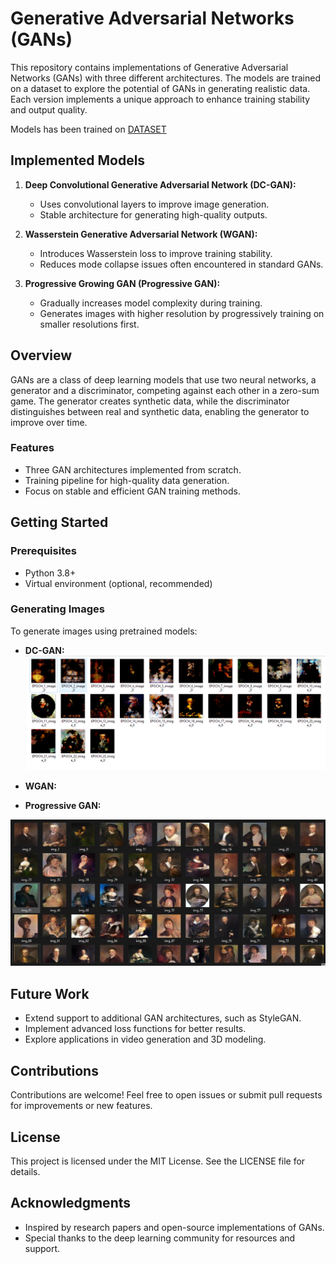 # Generative Adversarial Networks (GANs)

This repository contains implementations of Generative Adversarial Networks (GANs) with three different architectures. The models are trained on a dataset to explore the potential of GANs in generating realistic data. Each version implements a unique approach to enhance training stability and output quality.



Models has been trained on [DATASET](https://www.kaggle.com/datasets/karnikakapoor/art-portraits)

## Implemented Models

1. **Deep Convolutional Generative Adversarial Network (DC-GAN):**
   - Uses convolutional layers to improve image generation.
   - Stable architecture for generating high-quality outputs.

2. **Wasserstein Generative Adversarial Network (WGAN):**
   - Introduces Wasserstein loss to improve training stability.
   - Reduces mode collapse issues often encountered in standard GANs.

3. **Progressive Growing GAN (Progressive GAN):**
   - Gradually increases model complexity during training.
   - Generates images with higher resolution by progressively training on smaller resolutions first.

## Overview
GANs are a class of deep learning models that use two neural networks, a generator and a discriminator, competing against each other in a zero-sum game. The generator creates synthetic data, while the discriminator distinguishes between real and synthetic data, enabling the generator to improve over time.

### Features
- Three GAN architectures implemented from scratch.
- Training pipeline for high-quality data generation.
- Focus on stable and efficient GAN training methods.



## Getting Started

### Prerequisites
- Python 3.8+
- Virtual environment (optional, recommended)




### Generating Images
To generate images using pretrained models:

- **DC-GAN:**
  ![](DCGAN_OUTPUT.png)


- **WGAN:**


- **Progressive GAN:**

  
![image](PROGAN.png)

## Future Work
- Extend support to additional GAN architectures, such as StyleGAN.
- Implement advanced loss functions for better results.
- Explore applications in video generation and 3D modeling.

## Contributions
Contributions are welcome! Feel free to open issues or submit pull requests for improvements or new features.

## License
This project is licensed under the MIT License. See the LICENSE file for details.

## Acknowledgments
- Inspired by research papers and open-source implementations of GANs.
- Special thanks to the deep learning community for resources and support.

